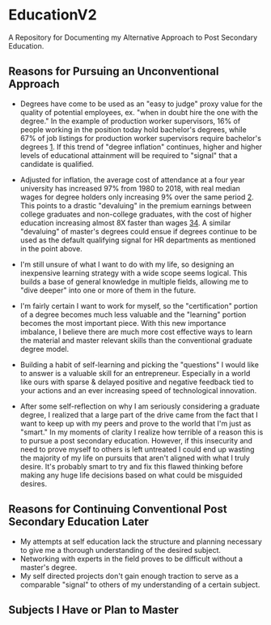 # EducationV2
A Repository for Documenting my Alternative Approach to Post Secondary Education.

## Reasons for Pursuing an Unconventional Approach
* Degrees have come to be used as an "easy to judge" proxy value for the quality of potential employees, ex. "when in doubt hire the one with the degree." In the example of production worker supervisors, 16% of people working in the position today hold bachelor's degrees, while 67% of job listings for production worker supervisors require bachelor's degrees [1](https://www.forbes.com/sites/prestoncooper2/2018/01/08/employers-demanding-college-degrees-weaken-the-economy/?sh=7be4b1066b11). If this trend of "degree inflation" continues, higher and higher levels of educational attainment will be required  to "signal" that a candidate is qualified.

* Adjusted for inflation, the average cost of attendance at a four year university has increased 97% from 1980 to 2018, with real median wages for degree holders only increasing 9% over the same period [2](https://fas.org/sgp/crs/misc/R45090.pdf). This points to a drastic "devaluing" in the premium earnings between college graduates and non-college graduates, with the cost of higher education increasing almost 8X faster than wages [3](https://whoisnnamdi.com/the-value-of-college/)[4](https://www.forbes.com/sites/camilomaldonado/2018/07/24/price-of-college-increasing-almost-8-times-faster-than-wages/?sh=245a3ddf66c1). A similar "devaluing" of master's degrees could ensue if degrees continue to be used as the default qualifying signal for HR departments as mentioned in the point above.  

* I'm still unsure of what I want to do with my life, so designing an inexpensive learning strategy with a wide scope seems logical. This builds a base of general knowledge in multiple fields, allowing me to "dive deeper" into one or more of them in the future.

* I'm fairly certain I want to work for myself, so the "certification" portion of a degree becomes much less valuable and the "learning" portion becomes the most important piece. With this new importance imbalance, I believe there are much more cost effective ways to learn the material and master relevant skills than the conventional graduate degree model.

* Building a habit of self-learning and picking the "questions" I would like to answer is a valuable skill for an entrepreneur. Especially in a world like ours with sparse & delayed positive and negative feedback tied to your actions and an ever increasing speed of technological innovation.

* After some self-reflection on why I am seriously considering a graduate degree, I realized that a large part of the drive came from the fact that I want to keep up with my peers and prove to the world that I'm just as "smart." In my moments of clarity I realize how terrible of a reason this is to pursue a post secondary education. However, if this insecurity and need to prove myself to others is left untreated I could end up wasting the majority of my life on pursuits that aren't aligned with what I truly desire. It's probably smart to try and fix this flawed thinking before making any huge life decisions based on what could be misguided desires.

## Reasons for Continuing Conventional Post Secondary Education Later
* My attempts at self education lack the structure and planning necessary to give me a thorough understanding of the desired subject.
* Networking with experts in the field proves to be difficult without a master's degree.
* My self directed projects don't gain enough traction to serve as a comparable "signal" to others of my understanding of a certain subject.

## Subjects I Have or Plan to Master

